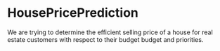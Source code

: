 # HousePricePrediction
We are trying to determine the efficient selling price of a house for real estate customers with respect to their budget budget and priorities.
